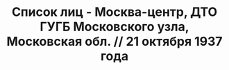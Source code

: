 ---
title: Список лиц - Москва-центр, ДТО ГУГБ Московского узла, Московская обл. // 21
  октября 1937 года
description: РГАСПИ, ф.17, оп.171, дело 412, лист 75
images:
- /disk/pictures/v04/17-171-412-075.jpg
- /disk/pictures/v04/17-171-412-076.jpg
- /disk/pictures/v04/17-171-412-077.jpg
- /disk/pictures/v04/17-171-412-078.jpg
- /disk/pictures/v04/17-171-412-079.jpg
- /disk/pictures/v04/17-171-412-080.jpg
---